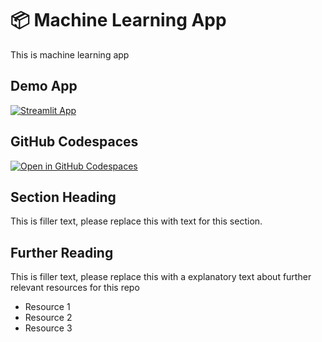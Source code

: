 # 📦 Machine Learning App 

This is machine learning app

## Demo App

[![Streamlit App](https://static.streamlit.io/badges/streamlit_badge_black_white.svg)](https://ML_LyviaValentina.streamlit.app/)

## GitHub Codespaces

[![Open in GitHub Codespaces](https://github.com/codespaces/badge.svg)](https://codespaces.new/streamlit/app-starter-kit?quickstart=1)

## Section Heading

This is filler text, please replace this with text for this section.

## Further Reading

This is filler text, please replace this with a explanatory text about further relevant resources for this repo
- Resource 1
- Resource 2
- Resource 3
